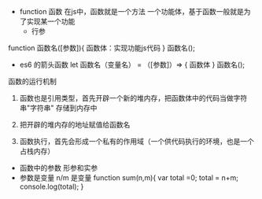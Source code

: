 - function 函数
    在js中，函数就是一个方法 一个功能体，基于函数一般就是为了实现某一个功能
    - 行参 
    
function 函数名([参数]){
    函数体：实现功能js代码
}
函数名();

- es6 的箭头函数
    let 函数名（变量名） = （[参数]）=> {
        函数体
    }
函数名();

函数的运行机制
1.  函数也是引用类型，首先开辟一个新的堆内存，把函数体中的代码当做字符串"字符串" 存储到内存中
2. 把开辟的堆内存的地址赋值给函数名 

3. 函数执行，首先会形成一个私有的作用域（一个供代码执行的环境，也是一个占栈内存）

- 函数中的参数 形参和实参
 - 参数是变量 n/m 是变量
 function sum(n,m){
     var total =0;
     total = n+m;
     console.log(total);
 }
 
